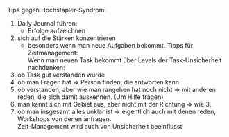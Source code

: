 Tips gegen Hochstapler-Syndrom:
1. Daily Journal führen:
    * Erfolge aufzeichnen
2. sich auf die Stärken konzentrieren
    * besonders wenn man neue Aufgaben bekommt.
Tipps für Zeitmanagement:  
Wenn man neuen Task bekommt über Levels der Task-Unsicherheit nachdenken:
1. ob Task gut verstanden wurde
2. ob man Fragen hat => Person finden, die antworten kann.
3. ob verstanden, aber wie man rangehen hat noch nicht => mit anderen reden, die sich damit auskennen. (Um Hilfe fragen)
4. man kennt sich mit Gebiet aus, aber nicht mit der Richtung => wie 3.
5. ob man insgesamt alles unklar ist => eigentlich auch mit denen reden, Workshops von denen anfragen.  
Zeit-Management wird auch von Unsicherheit beeinflusst